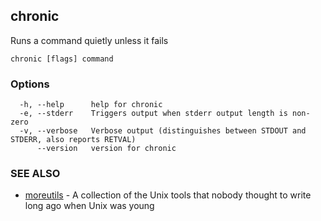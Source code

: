 ## chronic

Runs a command quietly unless it fails

```
chronic [flags] command
```

### Options

```
  -h, --help      help for chronic
  -e, --stderr    Triggers output when stderr output length is non-zero
  -v, --verbose   Verbose output (distinguishes between STDOUT and STDERR, also reports RETVAL)
      --version   version for chronic
```

### SEE ALSO

* [moreutils](moreutils.md)	 - A collection of the Unix tools that nobody thought to write long ago when Unix was young


